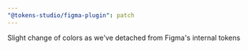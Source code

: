 ```yaml
---
"@tokens-studio/figma-plugin": patch
---
```


Slight change of colors as we've detached from Figma's internal tokens
